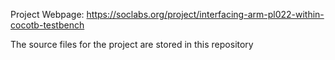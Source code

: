 Project Webpage: https://soclabs.org/project/interfacing-arm-pl022-within-cocotb-testbench

The source files for the project are stored in this repository
